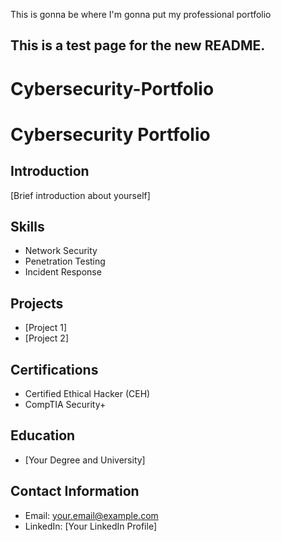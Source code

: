 This is gonna be where I'm gonna put my professional portfolio
## This is a test page for the new README.
# Cybersecurity-Portfolio
# Cybersecurity Portfolio

## Introduction
[Brief introduction about yourself]

## Skills
- Network Security
- Penetration Testing
- Incident Response

## Projects
- [Project 1]
- [Project 2]

## Certifications
- Certified Ethical Hacker (CEH)
- CompTIA Security+

## Education
- [Your Degree and University]

## Contact Information
- Email: your.email@example.com
- LinkedIn: [Your LinkedIn Profile]
